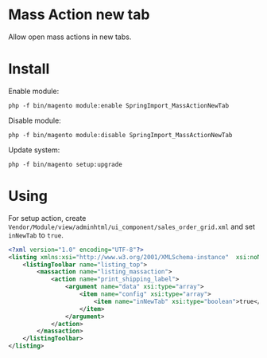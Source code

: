 # Mass Action new tab
Allow open mass actions in new tabs.

# Install
Enable module:
```
php -f bin/magento module:enable SpringImport_MassActionNewTab
```

Disable module:
```
php -f bin/magento module:disable SpringImport_MassActionNewTab
```

Update system:
```
php -f bin/magento setup:upgrade
```

# Using
For setup action, create `Vendor/Module/view/adminhtml/ui_component/sales_order_grid.xml` and set `inNewTab` to `true`.
```xml
<?xml version="1.0" encoding="UTF-8"?>
<listing xmlns:xsi="http://www.w3.org/2001/XMLSchema-instance"  xsi:noNamespaceSchemaLocation="urn:magento:framework:Ui/etc/ui_configuration.xsd">
    <listingToolbar name="listing_top">
        <massaction name="listing_massaction">
            <action name="print_shipping_label">
                <argument name="data" xsi:type="array">
                    <item name="config" xsi:type="array">
                        <item name="inNewTab" xsi:type="boolean">true</item>
                    </item>
                </argument>
            </action>
        </massaction>
    </listingToolbar>
</listing>
```
